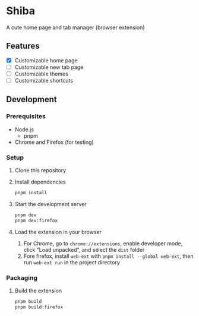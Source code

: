 # Shiba

A cute home page and tab manager (browser extension)

## Features

- [x] Customizable home page
- [ ] Customizable new tab page
- [ ] Customizable themes
- [ ] Customizable shortcuts

## Development

### Prerequisites

- Node.js
  - pnpm
- Chrome and Firefox (for testing)

### Setup

1. Clone this repository
2. Install dependencies

   ```sh
   pnpm install
   ```

3. Start the development server

   ```sh
   pnpm dev
   pnpm dev:firefox
   ```

4. Load the extension in your browser
   1. For Chrome, go to `chrome://extensions`, enable developer mode, click "Load unpacked", and select the `dist` folder
   2. Fore firefox, install `web-ext` with `pnpm install --global web-ext`, then run `web-ext run` in the project directory

### Packaging

1. Build the extension

   ```sh
   pnpm build
   pnpm build:firefox
   ```
